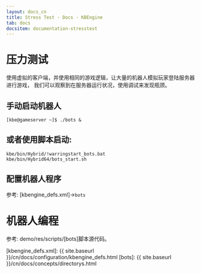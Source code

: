 ```yaml
---
layout: docs_cn
title: Stress Test · Docs · KBEngine
tab: docs
docsitem: documentation-stresstest
---
```


压力测试
====================

使用虚拟的客户端，并使用相同的游戏逻辑，让大量的机器人模拟玩家登陆服务器进行游戏，
我们可以观察到在服务器运行状况，使用调试来发现瓶颈。


手动启动机器人
--------------------------------------

	[kbe@gameserver ~]$ ./bots &

或者使用脚本启动:
--------------------------------------

	kbe/bin/Hybrid/!warringstart_bots.bat
	kbe/bin/Hybrid64/bots_start.sh



配置机器人程序
--------------------------------------

参考: [kbengine_defs.xml]->`bots`



机器人编程
====================

参考: demo/res/scripts/[bots]脚本源代码。


[kbengine_defs.xml]: {{ site.baseurl }}/cn/docs/configuration/kbengine_defs.html
[bots]: {{ site.baseurl }}/cn/docs/concepts/directorys.html
